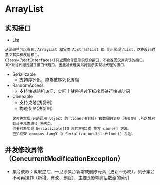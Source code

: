 # ArrayList

## 实现接口
- List
```text
从源码中可以看到，ArrayList 和父类 AbstractList 都 显示实现了List，这种设计的意义其实和反射相关。
Class中的getInterfaces()只返回自身显示实现的接口，不会返回父类实现的接口。
JDK动态代理是基于接口代理的，因此被代理类最好显示实现被代理的接口。
```
- Serializable
    + 支持序列化，能够被序列化传输
- RandomAccess
    + 支持快速随机访问，实际上就是通过下标序号进行快速访问
- Cloneable
    + 支持克隆(浅复制)
    + 构造复制(浅复制)
    ```text
   这两种本质 还是调用 Object 的 clone(浅复制) 和数组的复制（浅复制）,所以想对数组中元素进行 深拷贝，
  需要对象实现 Serializable(IO 流的方式)或 重写 clone() 方法。
  已知框架 commons-lang3 中 SerializationUtils#clone() 方法.
    ```
 ## 并发修改异常（ConcurrentModificationException） 
- 集合截取：截取之后，一旦原集合新增或删除元素（更新不影响），则子集合不可再操作（新增、修改、删除），主要是影响背后数组的索引